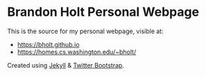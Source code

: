 # Brandon Holt Personal Webpage

This is the source for my personal webpage, visible at:
- https://bholt.github.io
- https://homes.cs.washington.edu/~bholt/

Created using [Jekyll](jekyllrb.com) & [Twitter Bootstrap](getbootstrap.com).
